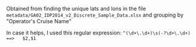 Obtained from finding the unique lats and lons in the file `metadata/GA02_IDP2014_v2_Discrete_Sample_Data.xlsx`
and grouping by "Operator's Cruise Name"

In case it helps, I used this regular expression: `^(\d+\.\d+)\s(-?\d+\.\d+)   ==>   $2,$1`

